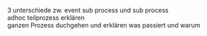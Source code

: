 3 unterschiede zw. event sub process und sub process  
adhoc teilprozess erklären  
ganzen Prozess duchgehen und erklären was passiert und warum